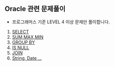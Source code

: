 ## Oracle 관련 문제풀이
- 프로그래머스 기준 LEVEL 4 이상 문제만 풀이합니다. 

1) <a href="https://github.com/jaero0725/Database_Study/blob/main/QuerySolution/01.md">SELECT</a>
2) <a href="https://github.com/jaero0725/Database_Study/blob/main/QuerySolution/02.md">SUM,MAX,MIN</a>
3) <a href="https://github.com/jaero0725/Database_Study/blob/main/QuerySolution/03.md">GROUP BY</a>
4) <a href="https://github.com/jaero0725/Database_Study/blob/main/QuerySolution/04.md">IS NULL</a>
5) <a href="https://github.com/jaero0725/Database_Study/blob/main/QuerySolution/05.md">JOIN</a>
6) <a href="https://github.com/jaero0725/Database_Study/blob/main/QuerySolution/06.md">String, Date ...</a>
